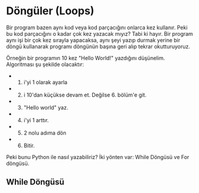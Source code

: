 # Döngüler (Loops)
Bir program bazen aynı kod veya kod parçacığını onlarca kez kullanır. Peki bu kod parçacığını o kadar çok kez yazacak mıyız? Tabi ki hayır. Bir program aynı işi bir çok kez sırayla yapacaksa, aynı şeyi yazıp durmak yerine bir döngü kullanarak programı döngünün başına geri alıp tekrar okutturuyoruz. 

Örneğin bir programın 10 kez "Hello World!" yazdığını düşünelim. Algoritması şu şekilde olacaktır:
* 1) i'yi 1 olarak ayarla
* 2) i 10'dan küçükse devam et. Değilse 6. bölüm'e git.
* 3) "Hello world" yaz.
* 4) i'yi 1 arttır.
* 5) 2 nolu adıma dön
* 6) Bitir.

Peki bunu Python ile nasıl yazabiliriz? İki yönten var: While Döngüsü ve For döngüsü.
## While Döngüsü
